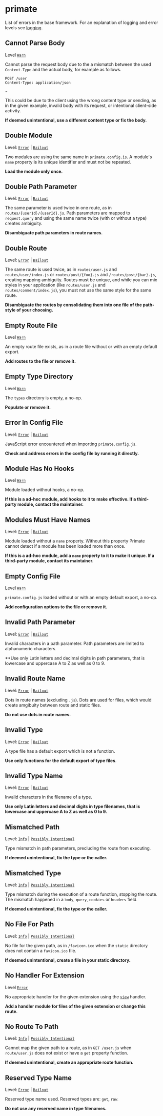 # primate

List of errors in the base framework. For an explanation of logging and error
levels see [logging](/advanced/logging).

## Cannot Parse Body

Level [`Warn`][warn]

Cannot parse the request body due to the a mismatch between the used
`Content-Type` and the actual body, for example as follows.

```http caption=request with invalid JSON body
POST /user
Content-Type: application/json

~
```

This could be due to the client using the wrong content type or sending, as in
the given example, invalid body with its request, or intentional
client-side activity.

**If deemed unintentional, use a different content type or fix the body.**

## Double Module

Level: [`Error`][error] | [`Bailout`][bailout]

Two modules are using the same name in `primate.config.is`. A module's `name`
property is its unique identifier and must not be repeated.

**Load the module only once.**

## Double Path Parameter

Level: [`Error`][error] | [`Bailout`][bailout]

The same parameter is used twice in one route, as in 
`routes/{userId}/{userId}.js`. Path parameters are mapped to `request.query`
and using the same name twice (with or without a type) creates ambiguity.

**Disambiguate path parameters in route names.**

## Double Route

Level: [`Error`][error] | [`Bailout`][bailout]

The same route is used twice, as in `routes/user.js` and
`routes/user/index.js` or `routes/post/{foo}.js` and `/routes/post/{bar}.js`,
creating mapping ambiguity. Routes must be unique, and while you can mix styles
in your application (like `routes/user.js` and `routes/comment/index.js`), you
must not use the same style for the same route.

**Disambiguate the routes by consolidating them into one file of the path-style
of your choosing.**

## Empty Route File

Level [`Warn`][warn]

An empty route file exists, as in a route file without or with an empty default
export.

**Add routes to the file or remove it.**

## Empty Type Directory

Level [`Warn`][warn]

The `types` directory is empty, a no-op.

**Populate or remove it.**

## Error In Config File

Level: [`Error`][error] | [`Bailout`][bailout]

JavaScript error encountered when importing `primate.config.js`.

**Check and address errors in the config file by running it directly.**

## Module Has No Hooks

Level [`Warn`][warn]

Module loaded without hooks, a no-op.

**If this is a ad-hoc module, add hooks to it to make effective. If a
third-party module, contact the maintainer.**

## Modules Must Have Names

Level: [`Error`][error] | [`Bailout`][bailout]

Module loaded without a `name` property. Without this property Primate cannot
detect if a module has been loaded more than once.

**If this is a ad-hoc module, add a `name` property to it to make it unique. If
a third-party module, contact its maintainer.**

## Empty Config File

Level [`Warn`][warn]

`primate.config.js` loaded without or with an empty default export, a no-op.

**Add configuration options to the file or remove it.**

## Invalid Path Parameter

Level: [`Error`][error] | [`Bailout`][bailout]

Invalid characters in a path parameter. Path parameters are limited to
alphanumeric characters.

**Use only Latin letters and decimal digits in path parameters, that is
lowercase and uppercase A to Z as well as 0 to 9.

## Invalid Route Name

Level: [`Error`][error] | [`Bailout`][bailout]

Dots in route names (excluding `.js`). Dots are used for files, which would
create amgibuity between route and static files.

**Do not use dots in route names.**

## Invalid Type

Level: [`Error`][error] | [`Bailout`][bailout]

A type file has a default export which is not a function.

**Use only functions for the default export of type files.**

## Invalid Type Name

Level: [`Error`][error] | [`Bailout`][bailout]

Invalid characters in the filename of a type.

**Use only Latin letters and decimal digits in type filenames, that is
lowercase and uppercase A to Z as well as 0 to 9.**

## Mismatched Path

Level: [`Info`][info] | [`Possibly Intentional`][possibly-intentional]

Type mismatch in path parameters, precluding the route from executing.

**If deemed unintentional, fix the type or the caller.**

## Mismatched Type

Level: [`Info`][info] | [`Possibly Intentional`][possibly-intentional]

Type mismatch during the execution of a route function, stopping the route.
The mismatch happened in a `body`, `query`, `cookies` or `headers` field.

**If deemed unintentional, fix the type or the caller.**

## No File For Path

Level: [`Info`][info] | [`Possibly Intentional`][possibly-intentional]

No file for the given path, as in `/favicon.ico` when the `static` directory
does not contain a `favicon.ico` file.

**If deemed unintentional, create a file in your static directory.**

## No Handler For Extension

Level [`Error`][error]

No appropriate handler for the given extension using the
[`view`](/guide/handling-requests#view) handler.

**Add a handler module for files of the given extension or change this route.**

## No Route To Path

Level: [`Info`][info] | [`Possibly Intentional`][possibly-intentional]

Cannot map the given path to a route, as in `GET /user.js` when `route/user.js`
does not exist or have a `get` property function.

**If deemed unintentional, create an appropriate route function.**

## Reserved Type Name

Level: [`Error`][error] | [`Bailout`][bailout]

Reserved type name used. Reserved types are: `get`, `raw`.

**Do not use any reserved name in type filenames.**

[error]: /guide/logging#error
[bailout]: /guide/logging#bailout
[warn]: /guide/logging#warn
[info]: /guide/logging#info
[possibly-intentional]: /guide/logging#possibly-intentional
